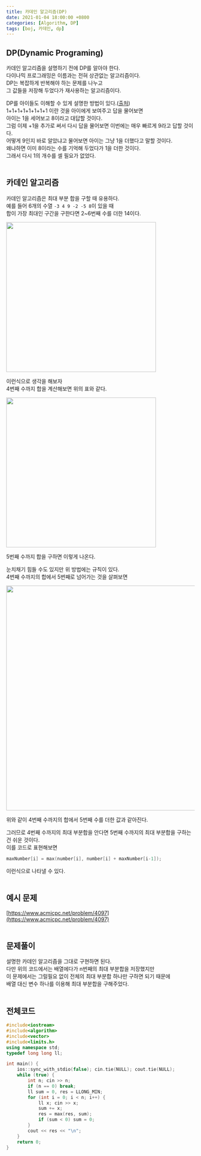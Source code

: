 ```yaml
---
title: 카데인 알고리즘(DP)
date: 2021-01-04 18:00:00 +0800
categories: [Algorithm, DP]
tags: [boj, 카데인, dp]
---
```


## DP(Dynamic Programing)
카데인 알고리즘을 설명하기 전에 DP를 알아야 한다.  
다이나믹 프로그래밍은 이름과는 전혀 상관없는 알고리즘이다.  
DP는 복잡하게 반복해야 하는 문제를 나누고  
그 값들을 저장해 두었다가 재사용하는 알고리즘이다.  

DP를 아이들도 이해할 수 있게 설명한 방법이 있다.([출처](https://www.quora.com/How-should-I-explain-dynamic-programming-to-a-4-year-old/answer/Jonathan-Paulson))  
1+1+1+1+1+1+1+1 이란 것을 아이에게 보여주고 답을 물어보면  
아이는 1을 세어보고 8이라고 대답할 것이다.  
그럼 이제 +1을 추가로 써서 다시 답을 물어보면 이번에는 매우 빠르게 9라고 답할 것이다.  
어떻게 9인지 바로 알았냐고 물어보면 아이는 그냥 1을 더했다고 말할 것이다.  
왜냐하면 이미 8이라는 수를 기억해 두었다가 1을 더한 것이다.  
그래서 다시 1의 개수를 셀 필요가 없었다.  
<br>

## 카데인 알고리즘
카데인 알고리즘은 최대 부분 합을 구할 때 유용하다.  
예를 들어 6개의 수열 `-3 4 9 -2 -5 8`이 있을 때  
합이 가장 최대인 구간을 구한다면 2~6번째 수를 더한 14이다.  


<img width=400px src="https://user-images.githubusercontent.com/52627952/103535588-57eb3e00-4ed4-11eb-8ee0-b0f6a318c30c.png">

이런식으로 생각을 해보자  
4번째 수까지 합을 계산해보면 위의 표와 같다.  

<img width=400px src="https://user-images.githubusercontent.com/52627952/103535602-60437900-4ed4-11eb-990b-0d5912a1f8ed.png">  

5번째 수까지 합을 구하면 이렇게 나온다.  

눈치채기 힘들 수도 있지만 위 방법에는 규칙이 있다.  
4번째 수까지의 합에서 5번째로 넘어가는 것을 살펴보면  

<img width=600px src="https://user-images.githubusercontent.com/52627952/103537491-dbf2f500-4ed7-11eb-942d-6465832c608e.png">  

위와 같이 4번째 수까지의 합에서 5번째 수를 더한 값과 같아진다.  

그러므로 4번째 수까지의 최대 부분합을 안다면 5번째 수까지의 최대 부분합을 구하는건 쉬운 것이다.  
이를 코드로 표현해보면  
```cpp
maxNumber[i] = max(number[i], number[i] + maxNumber[i-1]);
```
이런식으로 나타낼 수 있다.  
<br>

## 예시 문제
[https://www.acmicpc.net/problem/4097](https://www.acmicpc.net/problem/4097)  
<br>


## 문제풀이  
설명한 카데인 알고리즘을 그대로 구현하면 된다.  
다만 위의 코드에서는 배열에다가 n번째의 최대 부분합을 저장했지만  
이 문제에서는 그럴필요 없이 전체의 최대 부분합 하나만 구하면 되기 때문에  
배열 대신 변수 하나를 이용해 최대 부분합을 구해주었다.  
<br>


## 전체코드  
```c++
#include<iostream>
#include<algorithm>
#include<vector>
#include<limits.h>
using namespace std;
typedef long long ll;

int main() {
	ios::sync_with_stdio(false); cin.tie(NULL); cout.tie(NULL);
	while (true) {
		int n; cin >> n;
		if (n == 0) break;
		ll sum = 0, res = LLONG_MIN;
		for (int i = 0; i < n; i++) {
			ll x; cin >> x;
			sum += x;
			res = max(res, sum);
			if (sum < 0) sum = 0;
		}
		cout << res << "\n";
	}
	return 0;
}
```